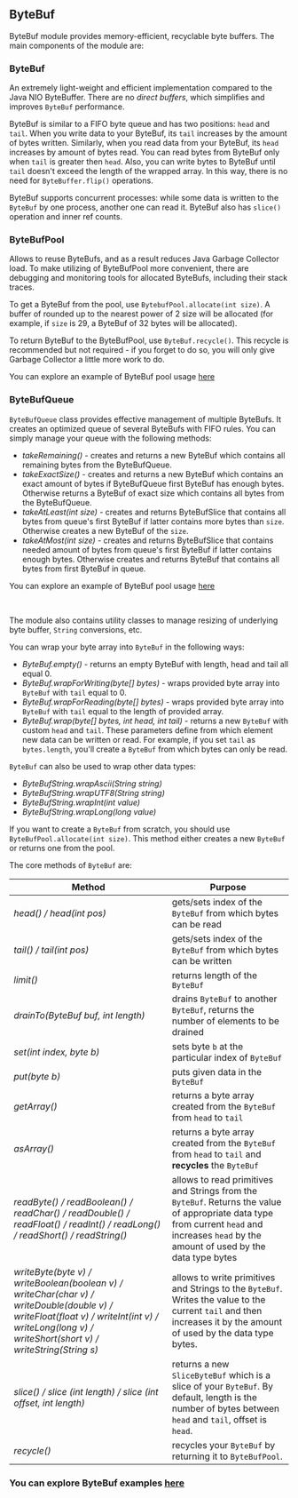 ## ByteBuf

ByteBuf module provides memory-efficient, recyclable byte buffers. The main components of the module are:

### ByteBuf 
An extremely light-weight and efficient implementation compared to the Java NIO ByteBuffer. There are no *direct buffers*, 
which simplifies and improves `ByteBuf` performance. 

ByteBuf is similar to a FIFO byte queue and has two positions: `head` and `tail`. When you write data to your 
ByteBuf, its `tail` increases by the amount of bytes written. Similarly, when you read data from your ByteBuf,
its `head` increases by amount of bytes read. You can read bytes from ByteBuf only when `tail` is greater 
then `head`. Also, you can write bytes to ByteBuf until `tail` doesn't exceed the length of the wrapped 
array. In this way, there is no need for `ByteBuffer.flip()` operations. 

ByteBuf supports concurrent processes: while some data is written to the `ByteBuf` by one process, another one can 
read it. ByteBuf also has `slice()` operation and inner ref counts.

### ByteBufPool
Allows to reuse ByteBufs, and as a result reduces Java Garbage Collector load. To make utilizing of ByteBufPool more 
convenient, there are debugging and monitoring tools for allocated ByteBufs, including their stack traces.

To get a ByteBuf from the pool, use `BytebufPool.allocate(int size)`. A buffer of rounded up to the nearest power of 2 
size will be allocated (for example, if `size` is 29, a ByteBuf of 32 bytes will be allocated).

To return ByteBuf to the ByteBufPool, use `ByteBuf.recycle()`. This recycle is recommended but not required - if you 
forget to do so, you will only give Garbage Collector a little more work to do. 

You can explore an example of ByteBuf pool usage [here](https://github.com/softindex/datakernel/tree/master/examples/bytebuf#bytebuf-pool-example)

### ByteBufQueue
`ByteBufQueue` class provides effective management of multiple ByteBufs. It creates an optimized queue of several 
ByteBufs with FIFO rules. You can simply manage your queue with the following methods:
* *takeRemaining()* - creates and returns a new ByteBuf which contains all remaining bytes from the ByteBufQueue.
* *takeExactSize()* - creates and returns a new ByteBuf which contains an exact amount of bytes if ByteBufQueue first 
ByteBuf has enough bytes. Otherwise returns a ByteBuf of exact size which contains all bytes from the ByteBufQueue.
* *takeAtLeast(int size)* - creates and returns ByteBufSlice that contains all bytes from queue's first ByteBuf
if latter contains more bytes than `size`. Otherwise creates a new ByteBuf of the `size`.
* *takeAtMost(int size)* - creates and returns ByteBufSlice that contains needed amount of bytes from queue's first ByteBuf
if latter contains enough bytes. Otherwise creates and returns ByteBuf that contains all bytes from first ByteBuf in queue.

You can explore an example of ByteBuf pool usage [here](https://github.com/softindex/datakernel/tree/master/examples/bytebuf#bytebuf-queue-example)

<br>

The module also contains utility classes to manage resizing of underlying byte buffer, `String` conversions, etc.

You can wrap your byte array into `ByteBuf` in the following ways:

* *ByteBuf.empty()* - returns an empty ByteBuf with length, head and tail all equal 0.
* *ByteBuf.wrapForWriting(byte[] bytes)* - wraps provided byte array into `ByteBuf` with `tail` equal to 0.
* *ByteBuf.wrapForReading(byte[] bytes)* - wraps provided byte array into `ByteBuf` with `tail` equal to the 
length of provided array.
* *ByteBuf.wrap(byte[] bytes, int head, int tail)* - returns a new `ByteBuf` with custom `head` 
and `tail`. These parameters define from which element new data can be written or read. For example, if you set 
`tail` as `bytes.length`, you'll create a `ByteBuf` from which bytes can only be read.

`ByteBuf` can also be used to wrap other data types:
* *ByteBufString.wrapAscii(String string)*
* *ByteBufString.wrapUTF8(String string)*
* *ByteBufString.wrapInt(int value)*
* *ByteBufString.wrapLong(long value)*

If you want to create a `ByteBuf` from scratch, you should use `ByteBufPool.allocate(int size)`. This method either creates 
a new `ByteBuf` or returns one from the pool.

The core methods of `ByteBuf` are:

| Method | Purpose |
| --- | --- |
| *head() / head(int pos)* | gets/sets index of the `ByteBuf` from which bytes can be read |
| *tail() / tail(int pos)* | gets/sets index of the `ByteBuf` from which bytes can be written |
| *limit()* | returns length of the `ByteBuf`|
| *drainTo(ByteBuf buf, int length)* | drains `ByteBuf` to another `ByteBuf`, returns the number of elements to be drained |
| *set(int index, byte b)* | sets byte `b` at the particular index of `ByteBuf` |
| *put(byte b)* | puts given data in the `ByteBuf`|
| *getArray()* | returns a byte array created from the `ByteBuf` from `head` to `tail`|
| *asArray()* | returns a byte array created from the `ByteBuf` from `head` to `tail` and **recycles** the `ByteBuf`|
| *readByte() / readBoolean() / readChar() / readDouble() / readFloat() / readInt() / readLong() / readShort() / readString()* | allows to read primitives and Strings from the `ByteBuf`. Returns the value of appropriate data type from current `head` and increases `head` by the amount of used by the data type bytes|
| *writeByte(byte v) / writeBoolean(boolean v) / writeChar(char v) / writeDouble(double v) / writeFloat(float v) / writeInt(int v) / writeLong(long v) / writeShort(short v) / writeString(String s)* | allows to write primitives and Strings to the `ByteBuf`. Writes the value to the current `tail` and then increases it by the amount of used by the data type bytes.|
| *slice() / slice (int length) / slice (int offset, int length)* | returns a new `SliceByteBuf` which is a slice of your `ByteBuf`. By default, length is the number of bytes between `head` and `tail`, offset is `head`.
| *recycle()* | recycles your `ByteBuf` by returning it to `ByteBufPool`.|


### You can explore ByteBuf examples [here](https://github.com/softindex/datakernel/tree/master/examples/bytebuf)
